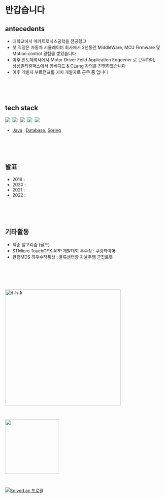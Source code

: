 # 반갑습니다 

<!--- 좋아하는거 나를 한마디로 정의하는 부분, 딱히쓸게 없어서 Pass --->
<!---- - ⚡ Fun things : clean code, Database(RDB) ,OOP, DDD, TDD --->


## antecedents

- 대학교에서 메카트로닉스공학을 전공했고
- 첫 직장은 자동차 시뮬레이터 회사에서 2년동안 MiddleWare, MCU Firmware 및 Motion control 경험을 쌓았습니다
- 이후 반도체회사에서 Motor Driver Feild Application Engeener 로 근무하며, 삼성멀티캠퍼스에서 임베디드 & CLang 강의를 진행하였습니다
- 이후 개발자 부트캠프를 거처  개발자로 근무 중 입니다

 
<br><br><br>

<!----
## 소개페이지
 - 1기 Embedded 포트폴리오 : [링크](https://drive.google.com/file/d/1yWhjpOxE_PQiotUmvXz2FPlcVaDWf8AC/view?usp=sharing) 
- 저를 소개합니다 : https://d-h-k.github.io
- 개발 블로그 : https://velog.io/@d-h-k
<br><br><br>
--->

## tech stack

<p align="left"> 
  <img src="https://img.shields.io/badge/Java-007396?style=flat-square&logo=Java&logoColor=white"/></a>&nbsp
  <img src="https://img.shields.io/badge/Spring-6DB33F?style=flat-square&logo=Spring&logoColor=white"/></a>&nbsp
  <img src="https://img.shields.io/badge/mysql-4479A1?style=flat-square&logo=mysql&logoColor=white"/></a>&nbsp
  <img src="https://img.shields.io/badge/Linux-FCC624?style=flat-square&logo=Linux&logoColor=white"/></a>&nbsp
  <img src="https://img.shields.io/badge/GNU_Bash-4EAA25?style=flat-square&logo=GNU-Bash&logoColor=white"/></a>&nbsp

- [Java](https://github.com/d-h-k/Java_Playground) , 
[Database](https://github.com/d-h-k/Database_Playground), 
[Spring](https://github.com/d-h-k/Spring_PlayGround)

  <!---
  <img src="https://img.shields.io/badge/MongoDB-47A248?style=flat-square&logo=MongoDB&logoColor=white"/></a> &nbsp 
  <img src="https://img.shields.io/badge/C++-00599C?style=flat-square&logo=C%2B%2B&logoColor=white"/></a>&nbsp
  <img src="https://img.shields.io/badge/Vim-019733?style=flat-square&logo=Vim&logoColor=white"/></a>&nbsp
  <img src="https://user-images.githubusercontent.com/31065684/132935622-368a3869-3232-4889-83bb-ec694b4cc5c9.png" height=20/></a>&nbsp
  --->  
 
<br><br><br>

## 발표
- 2019 : 
- 2020 : 
- 2021 : 
- 2022 : 


<br><br><br>

## 기타활동
- 백준 알고리즘 (골드)
- STMicro TouchGFX APP 개발대회 우수상 : 쿠킹타이머
- 한컴MDS 최우수작품상 : 물류센터향 자율주행 군집로봇

<br><br><br><br>
<!---- 1th Ebd 포트폴리오 : (비공개) --->
<p align="left"><img align="center" width="375" src="https://github-readme-stats.vercel.app/api?username=d-h-k&show_icons=true" alt="d-h-k" />
<br><p/>  
  
  &nbsp;
&nbsp;
<p align="left"><img align="center" height="175" src="https://github-readme-stats.vercel.app/api/top-langs/?username=d-h-k&layout=compact" /><br><p/>

<!--- [링크](https://drive.google.com/file/d/1yWhjpOxE_PQiotUmvXz2FPlcVaDWf8AC/view?usp=sharing) 

[![Solved.ac
프로필](http://mazassumnida.wtf/api/mini/generate_badge?boj=kdog1503)](https://github.com/mazassumnida/mazassumnida)

--->
<br>

[![Solved.ac
프로필](http://mazassumnida.wtf/api/v2/generate_badge?boj=kdog1503)](https://solved.ac/kdog1503)


<!---
df

[![Solved.ac
프로필](http://mazassumnida.wtf/api/generate_badge?boj=kdog1503)](https://solved.ac/kdog1503)


<br><br>

<p align="center"><img align="center" height="15" src="http://mazassumnida.wtf/api/mini/generate_badge?boj=kdog1503&show_icons=true" alt="d-h-k" /><p/>
<p align="center"><img align="center" height="15" src="http://mazassumnida.wtf/api/mini/generate_badge?boj=kdog1503&show_icons=true" alt="d-h-k" /><p/>

<p align="left"><img align="center" width="350" src="http://mazassumnida.wtf/api/generate_badge?boj=kdog1503" />&nbsp;
&nbsp;<p/>

<p align="left"><img align="center" width="350" src="http://mazassumnida.wtf/api/generate_badge?boj=kdog1503" />&nbsp;
&nbsp;<p/>

<p align="center"><img align="center" height="15" src="http://@@@" alt="d-h-k" /><p/>



[![Solved.ac
프로필](http://mazassumnida.wtf/api/v2/generate_badge?boj=kdog1503)](https://solved.ac/kdog1503)
--->

